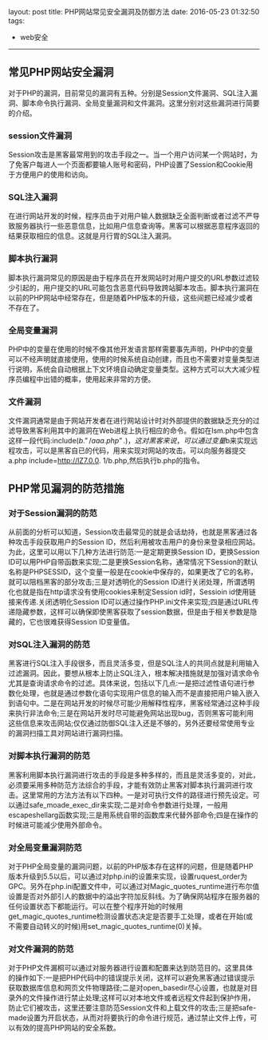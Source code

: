 layout: post
title: PHP网站常见安全漏洞及防御方法
date: 2016-05-23 01:32:50
tags:
- web安全
---
## 常见PHP网站安全漏洞

对于PHP的漏洞，目前常见的漏洞有五种。分别是Session文件漏洞、SQL注入漏洞、脚本命令执行漏洞、全局变量漏洞和文件漏洞。这里分别对这些漏洞进行简要的介绍。

### session文件漏洞

Session攻击是黑客最常用到的攻击手段之一。当一个用户访问某一个网站时，为了免客户每进人一个页面都要输人账号和密码，PHP设置了Session和Cookie用于方便用户的使用和访向。

### SQL注入漏洞

在进行网站开发的时候，程序员由于对用户输人数据缺乏全面判断或者过滤不严导致服务器执行一些恶意信息，比如用户信息查询等。黑客可以根据恶意程序返回的结果获取相应的信息。这就是月行胃的SQL注入漏洞。

### 脚本执行漏洞

脚本执行漏洞常见的原因是由于程序员在开发网站时对用户提交的URL参数过滤较少引起的，用户提交的URL可能包含恶意代码导致跨站脚本攻击。脚本执行漏洞在以前的PHP网站中经常存在，但是随着PHP版本的升级，这些间题已经减少或者不存在了。

### 全局变量漏洞

PHP中的变量在使用的时候不像其他开发语言那样需要事先声明，PHP中的变量可以不经声明就直接使用，使用的时候系统自动创建，而且也不需要对变量类型进行说明，系统会自动根据上下文环境自动确定变量类型。这种方式可以大大减少程序员编程中出错的概率，使用起来非常的方便。

### 文件漏洞

文件漏洞通常是由于网站开发者在进行网站设计时对外部提供的数据缺乏充分的过滤导致黑客利用其中的漏洞在Web进程上执行相应的命令。假如在lsm.php中包含这样一段代码:include($b.”/aaa.php”.)，这对黑客来说，可以通过变量$b来实现远程攻击，可以是黑客自已的代码，用来实现对网站的攻击。可以向服务器提交a.php include=http://lZ7.0.0. 1/b.php,然后执行b.php的指令。

## PHP常见漏洞的防范措施

### 对于Session漏洞的防范

从前面的分析可以知道，Session攻击最常见的就是会话劫持，也就是黑客通过各种攻击手段获取用户的Session ID，然后利用被攻击用户的身份来登录相应网站。为此，这里可以用以下几种方法进行防范:一是定期更换Session ID，更换Session ID可以用PHP自带函数来实现;二是更换Session名称，通常情况下Session的默认名称是PHPSESSID，这个变量一般是在cookie中保存的，如果更改了它的名称，就可以阻档黑客的部分攻击;三是对透明化的Session ID进行关闭处理，所谓透明化也就是指在http请求没有使用cookies来制定Session id时，Sessioin id使用链接来传递.关闭透明化Session ID可以通过操作PHP.ini文件来实现;四是通过URL传递隐藏参数，这样可以确保即使黑客获取了session数据，但是由于相关参数是隐藏的，它也很难获得Session ID变量值。

### 对SQL注入漏洞的防范

黑客进行SQL注入手段很多，而且灵活多变，但是SQL注人的共同点就是利用输入过滤漏洞。因此，要想从根本上防止SQL注入，根本解决措施就是加强对请求命令尤其是查询请求命令的过滤。具体来说，包括以下几点:一是把过滤性语句进行参数化处理，也就是通过参数化语句实现用户信息的输入而不是直接把用户输入嵌入到语句中。二是在网站开发的时候尽可能少用解释性程序，黑客经常通过这种手段来执行非法命令;三是在网站开发时尽可能避免网站出现bug，否则黑客可能利用这些信息来攻击网站;仅仅通过防御SQL注入还是不够的，另外还要经常使用专业的漏洞扫描工具对网站进行漏洞扫描。

### 对脚本执行漏洞的防范

黑客利用脚本执行漏洞进行攻击的手段是多种多样的，而且是灵活多变的，对此，必须要采用多种防范方法综合的手段，才能有效防止黑客对脚本执行漏洞进行攻击。这里常用的方法方法有以下四种。一是对可执行文件的路径进行预先设定。可以通过safe_moade_exec_dir来实现;二是对命令参数进行处理，一般用escapeshellarg函数实现;三是用系统自带的函数库来代替外部命令;四是在操作的时候进可能减少使用外部命令。

### 对全局变量漏洞防范

对于PHP全局变量的漏洞问题，以前的PHP版本存在这样的问题，但是随着PHP版本升级到5.5以后，可以通过对php.ini的设置来实现，设置ruquest_order为GPC。另外在php.ini配置文件中，可以通过对Magic_quotes_runtime进行布尔值设置是否对外部引人的数据中的溢出字符加反斜线。为了确保网站程序在服务器的任何设置状态下都能运行。可以在整个程序开始的时候用get_magic_quotes_runtime检测设置状态决定是否要手工处理，或者在开始(或不需要自动转义的时候)用set_magic_quotes_runtime(0)关掉。

### 对文件漏洞的防范

对于PHP文件漏桐可以通过对服务器进行设置和配置来达到防范目的。这里具体的操作如下:一是把PHP代码中的错误提示关闭，这样可以避免黑客通过错误提示获取数据库信息和网页文件物理路径;二是对open_basedir尽心设置，也就是对目录外的文件操作进行禁止处理;这样可以对本地文件或者远程文件起到保护作用，防止它们被攻击，这里还要注意防范Session文件和上载文件的攻击;三是把safe-made设置为开启状态，从而对将要执行的命令进行规范，通过禁止文件上传，可以有效的提高PHP网站的安全系数。